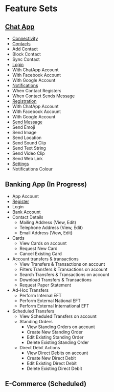 # Feature Sets

## [Chat App](https://github.com/TheMightyLlama/GherkinFeatureSets/tree/master/ChatApp)

* [Connectivity](https://github.com/TheMightyLlama/GherkinFeatureSets/tree/master/ChatApp/Connectivity)
* [Contacts](https://github.com/TheMightyLlama/GherkinFeatureSets/tree/master/ChatApp/Contacts)
 * Add Contact
 * Block Contact
 * Sync Contact
* [Login](https://github.com/TheMightyLlama/GherkinFeatureSets/tree/master/ChatApp/Login)
 * With ChatApp Account
 * With Facebook Account
 * With Google Account
* [Notifications](https://github.com/TheMightyLlama/GherkinFeatureSets/tree/master/ChatApp/Notifications)
 * When Contact Registers
 * When Contact Sends Message
* [Registration](https://github.com/TheMightyLlama/GherkinFeatureSets/tree/master/ChatApp/Registration)
 * With ChatApp Account
 * With Facebook Account
 * With Google Account
* [Send Message](https://github.com/TheMightyLlama/GherkinFeatureSets/tree/master/ChatApp/Send%20Message)
 * Send Emoji
 * Send Image  
 * Send Location
 * Send Sound Clip
 * Send Text String
 * Send Video Clip
 * Send Web Link
* [Settings](https://github.com/TheMightyLlama/GherkinFeatureSets/tree/master/ChatApp/Settings)
 * Notifications Colour

## Banking App (In Progress)

* App Account
 * [Register](https://github.com/TheMightyLlama/GherkinFeatureSets/tree/master/BankApp/Registration)
 * Login
* Bank Account
 * Contact Details
    * Mailing Address (View, Edit)
    * Telephone Address (View, Edit)
    * Email Address (View, Edit)
 * Cards
    * View Cards on account
    * Request New Card
    * Cancel Existing Card	
 * Account transfers & transactions
    * View Transfers & Transactions on account
    * Filters Transfers & Transactions on account
    * Search Transfers & Transactions on account
    * Download Transfers & Transactions
    * Request Paper Statement
 * Ad-Hoc Transfers
    * Perform Internal EFT
    * Perform External National EFT
    * Perform External International EFT
 * Scheduled Transfers
    * View Scheduled Transfers on account
    * Standing Orders
      * View Standing Orders on account
      * Create New Standing Order
      * Edit Existing Standing Order
      * Delete Existing Standing Order
    * Direct Debit Actions
      * View Direct Debits on account
      * Create New Direct Debit
      * Edit Existing Direct Debit
      * Delete Existing Direct Debit

## E-Commerce (Scheduled)
